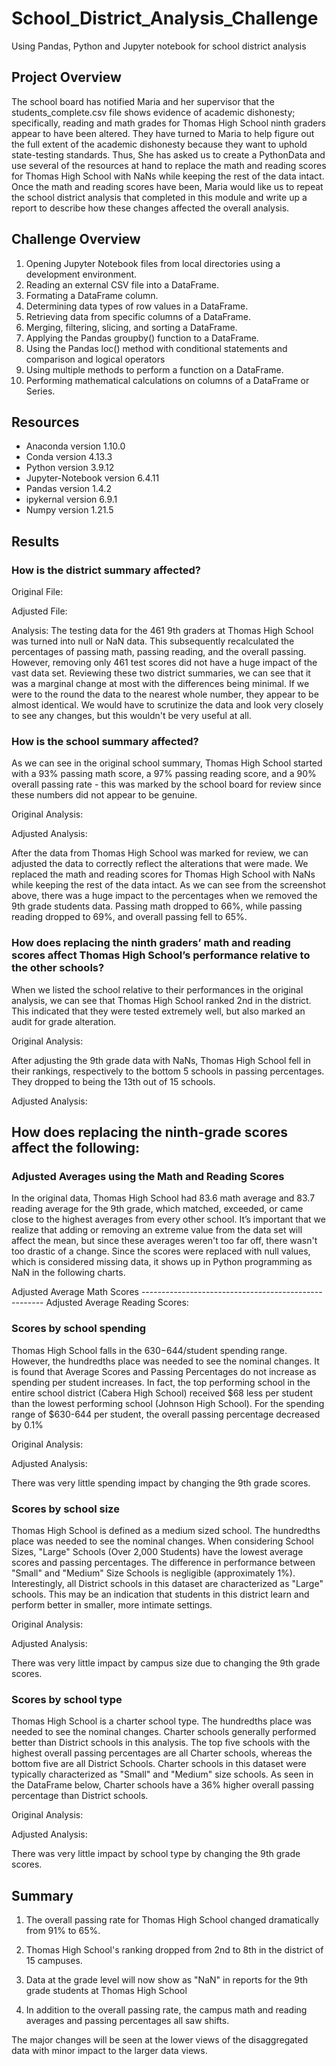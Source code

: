 # School_District_Analysis_Challenge

Using Pandas, Python and Jupyter notebook for school district analysis

## Project Overview

The school board has notified Maria and her supervisor that the students_complete.csv file shows evidence of academic dishonesty; specifically, reading and math grades for Thomas High School ninth graders appear to have been altered. They have turned to Maria to help figure out the full extent of the academic dishonesty because they want to uphold state-testing standards. Thus, She has asked us to create a PythonData and use several of the resources at hand to replace the math and reading scores for Thomas High School with NaNs while keeping the rest of the data intact. Once the math and reading scores have been, Maria would like us to repeat the school district analysis that completed in this module and write up a report to describe how these changes affected the overall analysis.

## Challenge Overview

1. Opening Jupyter Notebook files from local directories using a development environment.
2. Reading an external CSV file into a DataFrame.
3. Formating a DataFrame column.
4. Determining data types of row values in a DataFrame.
5. Retrieving data from specific columns of a DataFrame.
6. Merging, filtering, slicing, and sorting a DataFrame.
7. Applying the Pandas groupby() function to a DataFrame.
8. Using the Pandas loc() method with conditional statements and comparison and logical operators
9. Using multiple methods to perform a function on a DataFrame.
10. Performing mathematical calculations on columns of a DataFrame or Series.

## Resources

- Anaconda version 1.10.0
- Conda version 4.13.3
- Python version 3.9.12
- Jupyter-Notebook version 6.4.11
- Pandas version 1.4.2
- ipykernal version 6.9.1
- Numpy version 1.21.5

## Results

### How is the district summary affected?

Original File:

Adjusted File:

Analysis: The testing data for the 461 9th graders at Thomas High School was turned into null or NaN data. This subsequently recalculated the percentages of passing math, passing reading, and the overall passing. However, removing only 461 test scores did not have a huge impact of the vast data set. Reviewing these two district summaries, we can see that it was a marginal change at most with the differences being minimal. If we were to the round the data to the nearest whole number, they appear to be almost identical. We would have to scrutinize the data and look very closely to see any changes, but this wouldn't be very useful at all.

### How is the school summary affected?

As we can see in the original school summary, Thomas High School started with a 93% passing math score, a 97% passing reading score, and a 90% overall passing rate - this was marked by the school board for review since these numbers did not appear to be genuine.

Original Analysis:


Adjusted Analysis:


After the data from Thomas High School was marked for review, we can adjusted the data to correctly reflect the alterations that were made. We replaced the math and reading scores for Thomas High School with NaNs while keeping the rest of the data intact. As we can see from the screenshot above, there was a huge impact to the percentages when we removed the 9th grade students data. Passing math dropped to 66%, while passing reading dropped to 69%, and overall passing fell to 65%.

### How does replacing the ninth graders’ math and reading scores affect Thomas High School’s performance relative to the other schools?

When we listed the school relative to their performances in the original analysis, we can see that Thomas High School ranked 2nd in the district. This indicated that they were tested extremely well, but also marked an audit for grade alteration.

Original Analysis:


After adjusting the 9th grade data with NaNs, Thomas High School fell in their rankings, respectively to the bottom 5 schools in passing percentages. They dropped to being the 13th out of 15 schools.

Adjusted Analysis:


## How does replacing the ninth-grade scores affect the following:

### Adjusted Averages using the Math and Reading Scores

In the original data, Thomas High School had 83.6 math average and 83.7 reading average for the 9th grade, which matched, exceeded, or came close to the highest averages from every other school. It’s important that we realize that adding or removing an extreme value from the data set will affect the mean, but since these averages weren't too far off, there wasn't too drastic of a change. Since the scores were replaced with null values, which is considered missing data, it shows up in Python programming as NaN in the following charts.

Adjusted Average Math Scores ----------------------------------------------------- Adjusted Average Reading Scores:




### Scores by school spending

Thomas High School falls in the $630-$644/student spending range. However, the hundredths place was needed to see the nominal changes. It is found that Average Scores and Passing Percentages do not increase as spending per student increases. In fact, the top performing school in the entire school district (Cabera High School) received $68 less per student than the lowest performing school (Johnson High School). For the spending range of $630-644 per student, the overall passing percentage decreased by 0.1%

Original Analysis:


Adjusted Analysis:


There was very little spending impact by changing the 9th grade scores.

### Scores by school size

Thomas High School is defined as a medium sized school.
The hundredths place was needed to see the nominal changes.
When considering School Sizes, "Large" Schools (Over 2,000 Students) have the lowest average scores and passing percentages. The difference in performance between "Small" and "Medium" Size Schools is negligible (approximately 1%). Interestingly, all District schools in this dataset are characterized as "Large" schools.
This may be an indication that students in this district learn and perform better in smaller, more intimate settings.

Original Analysis:


Adjusted Analysis:


There was very little impact by campus size due to changing the 9th grade scores.

### Scores by school type

Thomas High School is a charter school type.
The hundredths place was needed to see the nominal changes.
Charter schools generally performed better than District schools in this analysis.
The top five schools with the highest overall passing percentages are all Charter schools, whereas the bottom five are all District Schools.
Charter schools in this dataset were typically characterized as "Small" and "Medium" size schools.
As seen in the DataFrame below, Charter schools have a 36% higher overall passing percentage than District schools.

Original Analysis:


Adjusted Analysis:


There was very little impact by school type by changing the 9th grade scores.

## Summary

1. The overall passing rate for Thomas High School changed dramatically from 91% to 65%.

2. Thomas High School's ranking dropped from 2nd to 8th in the district of 15 campuses.

3. Data at the grade level will now show as "NaN" in reports for the 9th grade students at Thomas High School

4. In addition to the overall passing rate, the campus math and reading averages and passing percentages all saw shifts.

The major changes will be seen at the lower views of the disaggregated data with minor impact to the larger data views.
